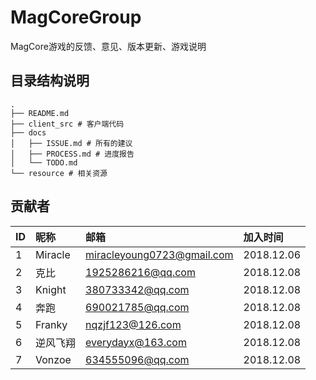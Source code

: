 # MagCoreGroup

MagCore游戏的反馈、意见、版本更新、游戏说明

## 目录结构说明

```
.
├── README.md
├── client_src # 客户端代码
├── docs
│   ├── ISSUE.md # 所有的建议
│   ├── PROCESS.md # 进度报告
│   └── TODO.md
└── resource # 相关资源
```

## 贡献者

| ID | 昵称 | 邮箱 | 加入时间 |
| :---- | :---- | :---- | :---- |
| 1 | Miracle | miracleyoung0723@gmail.com | 2018.12.06 |
|  2    |   克比   |   1925286216@qq.com   | 2018.12.08 |
|  3    |   Knight   |   380733342@qq.com   | 2018.12.08 |
|  4    |   奔跑   |   690021785@qq.com   | 2018.12.08 |
|  5    |   Franky   |   nqzjf123@126.com   | 2018.12.08 |
|  6    |   逆风飞翔   |   everydayx@163.com   | 2018.12.08 |
|  7    |   Vonzoe    |   634555096@qq.com   | 2018.12.08 |